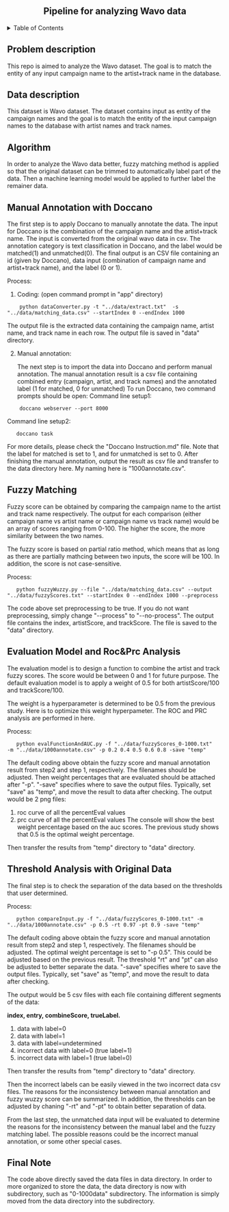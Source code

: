 <div id="top"></div>

<!-- PROJECT LOGO -->
<div align="center">
  <h2 align="center">Pipeline for analyzing Wavo data </h2>
</div>


<!-- TABLE OF CONTENTS -->
<details>
  <summary>Table of Contents</summary>
  <ol>
    <li><a href="#problem">Problem Description</a></li> 
    <li><a href="#data">Data Description</a></li>
    <li><a href="#algorithm">Algorithm</a>
      <ul>
        <li><a href="#doccano">Manual Annotation with Doccano</a></li>
        <li><a href="#fuzzyWuzzy">Fuzzy Matching</a></li>
        <li><a href="#evalModel">Evaluation Model and Roc&Prc Analysis</a></li>
        <li><a href="#check">Threshold Analysis with the Original Data</a></li>
      </ul>
    </li>
    <li><a href="#note">Final Note</a>
  </ol>
</details>

<h2 id="problem">Problem description</h2>

This repo is aimed to analyze the Wavo dataset. The goal is to match the entity of any input campaign name to the 
artist+track name in the database.

<h2 id="data">Data description</h2>

This dataset is Wavo dataset. The dataset contains input as entity of the campaign names and the goal 
is to match the entity of the input campaign names to the database with artist names and track names. 

<h2 id="algorithm">Algorithm</h2>

In order to analyze the Wavo data better, fuzzy matching method is applied so that the original dataset can be trimmed 
to automatically label part of the data. Then a machine learning model would be applied to further label the remainer 
data.

<h2 id="doccano">Manual Annotation with Doccano</h2>

The first step is to apply Doccano to manually annotate the data. The input for Doccano is the combination of the 
campaign name and the artist+track name. The input is converted from the original wavo data in csv. The annotation category is text classification in Doccano, and the label
would be matched(1) and unmatched(0). The final output is an CSV file containing an id (given by Doccano), data input 
(combination of campaign name and artist+track name), and the label (0 or 1).

Process:
1. Coding: (open command prompt in "app" directory)
```angular2html
    python dataConverter.py -t "../data/extract.txt"  -s "../data/matching_data.csv" --startIndex 0 --endIndex 1000
```
The output file is the extracted data containing the campaign name, artist name, and track name in each row. 
The output file is saved in "data" directory.

2. Manual annotation:

    The next step is to import the data into Doccano and perform manual annotation. The manual annotation result is a 
csv file containing combined entry (campaign, artist, and track names) and the annotated label (1 for matched, 
0 for unmatched)
    To run Doccano, two command prompts should be open:
Command line setup1:
```angular2html
    doccano webserver --port 8000
```
Command line setup2:
```angular2html
   doccano task
```
   For more details, please check the "Doccano Instruction.md" file. Note that the label for matched is set to 1, and 
   for unmatched is set to 0. After finishing the manual annotation, output the result as csv file and transfer to the 
   data directory here. My naming here is "1000annotate.csv".


<h2 id="fuzzyWuzzy">Fuzzy Matching</h2>

Fuzzy score can be obtained by comparing the campaign name to the artist and track name respectively. The output for 
each comparison (either campaign name vs artist name or campaign name vs track name) would be an array of scores ranging
from 0-100. The higher the score, the more similarity between the two names.

The fuzzy score is based on partial ratio method, which means that as long as there are partially mathcing between 
two inputs, the score will be 100. In addition, the score is not case-sensitive.

Process:

```angular2html
   python fuzzyWuzzy.py --file "../data/matching_data.csv" --output "../data/fuzzyScores.txt" --startIndex 0 --endIndex 1000 --preprocess
```
The code above set preprocessing to be true. If you do not want preprocessing, simply change "--process" 
to "--no-process". The output file contains the index, artistScore, and trackScore. The file is saved to 
the "data" directory.


<h2 id="evalModel">Evaluation Model and Roc&Prc Analysis</h2>

The evaluation model is to design a function to combine the artist and track fuzzy scores. The score would be between 0 
and 1 for future purpose. The default evaluation model is to apply a weight of 0.5 for both artistScore/100 and 
trackScore/100.

The weight is a hyperparameter is determined to be 0.5 from the previous study. Here is to optimize this 
weight hyperpameter. The ROC and PRC analysis are performed in here. 

Process:

```angular2html
   python evalFunctionAndAUC.py -f "../data/fuzzyScores_0-1000.txt"   -m "../data/1000annotate.csv" -p 0.2 0.4 0.5 0.6 0.8 -save "temp"
```
The default coding above obtain the fuzzy score and manual annotation result from step2 and step 1, respectively. 
The filenames should be adjusted. Then weight percentages that are evaluated should be attached after "-p".
"-save" specifies where to save the output files. Typically, set "save" as "temp", and move the result to data 
after checking.
The output would be 2 png files:
1. roc curve of all the percentEval values
2. prc curve of all the percentEval values
The console will show the best weight percentage based on the auc scores. The previous study shows that 0.5 is the 
optimal weight percentage.

Then transfer the results from "temp" directory to "data" directory.

<h2 id="check">Threshold Analysis with Original Data</h2>

The final step is to check the separation of the data based on the thresholds that user determined. 

Process:

```angular2html
   python compareInput.py -f "../data/fuzzyScores_0-1000.txt" -m "../data/1000annotate.csv" -p 0.5 -rt 0.97 -pt 0.9 -save "temp"
```
The default coding above obtain the fuzzy score and manual annotation result from step2 and step 1, respectively. 
The filenames should be adjusted. The optimal weight percentage is set to "-p 0.5". This could be adjusted based on the previous result. The threshold 
"rt" and "pt" can also be adjusted to better separate the data.
"-save" specifies where to save the output files. Typically, set "save" as "temp", and move the result to data 
after checking.

The output would be 5 csv files with each file containing different segments of the data: 

   **index, entry, combineScore, trueLabel.**

1. data with label=0
2. data with label=1
3. data with label=undetermined
4. incorrect data with label=0 (true label=1)
5. incorrect data with label=1 (true label=0)

Then transfer the results from "temp" directory to "data" directory.

Then the incorrect labels can be easily viewed in the two incorrect data csv files. The reasons for the 
inconsistency between manual annotation and fuzzy wuzzy score can be summarized. 
In addition, the thresholds can be adjusted by chaning "-rt" and "-pt" to obtain better separation of data.


From the last step, the unmatched data input will be evaluated to determine the reasons for the inconsistency between
the manual label and the fuzzy matching label. The possible reasons could be the incorrect manual annotation, or some 
other special cases.

<h2 id="note">Final Note</h2>
The code above directly saved the data files in data directory. In order to more organized to store the data, the 
data directory is now with subdirectory, such as "0-1000data" subdirectory. The information is simply moved from the 
data directory into the subdirectory.





